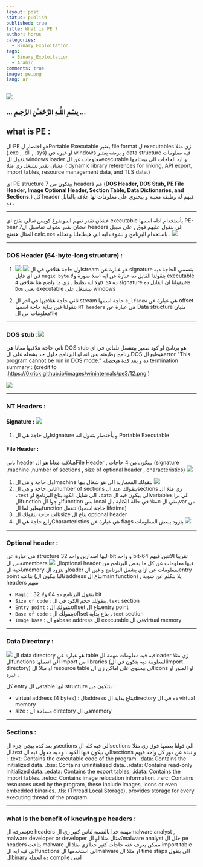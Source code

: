 ```yaml
---
layout: post
status: publish
published: true
title: What is PE ?
author: horus
categories:
  - Binary_Exploitation
tags:
  - Binary_Exploitation
  - Arabic
comments: true
image: pe.png
lang: ar
---
```

![](/assets/images/Pasted%20image%2020241119183131.png)
###     …  بِسْمِ اللَّـهِ الرَّحْمَـٰنِ الرَّحِيمِ  …


## what is PE :

ال PE هو اختصار لPortable Executable يعتبر file format ل executables زي مثلا (.exe , .dll , .sys) او غيره في windows و برضه يعتبر data structure فيه معلومات بتقول للwindows loader معلومات عن الexecutable و ايه الحاجات الي بيحتاجها عشان يقدر يشتغل زي مثلا  ( dynamic library references for linking, API export, import tables, resource management data, and TLS data.)

اي PE structure بيتكون من 7 headers هم (**DOS Header, DOS Stub, PE File Header, Image Optional Header, Section Table, Data Dictionaries, and Sections.**) كل header فيهم له وظيفة معينة و بيحتوي على معلومات لها علاقة بالفايل ده .

---

عشان نقدر نفهم الموضوع كويس تعالى نفتح اي executable بأستخدام اداه اسمها PE-bear عشان نقدر نشوف تفاصيل ال7 headers الي بنقول عليهم فوق , على سبيل المثال هنفتح calc.exe باستخدام البرنامج و نشوف ايه الي هيطلعلنا و نحلله . 
![](/assets/images//assets/images/Pasted%20image%2020241122161510.png)

---

### DOS Header (64-byte-long structure) : 
1. ![](/assets/images/Pasted%20image%2020241122162345.png)
 ![](/assets/images/Pasted%20image%2020241122162748.png)
 اول حاجة هنلاقي في الstream هو عبارة عن signature بنسمي الحاجة ديه في اي فايل `magic byte` بتقولنا الفايل ده عبارة عن ايه اصلا صورة ولا executable ولا ايه بظبط , زي ما واضح هنا هنلاقي `4D 5A` ده signature بيقولنا ان الفايل ده`MS Dos` يعني executable بيشتغل على windows 

2. تاني حاجة هنلافيها في اخر ال stream حاجة اسمها `e_lfanew` هي عبارة عن offset بتقولنا فين بداية حاجة اسمها `NT headers` هي عبارة عن Data structure مليان معلومات عن الfile

---
### DOS stub :![](/assets/images/Pasted%20image%2020241122181827.png)
تاني حاجة هلاقيها معانا هي DOS stub هو برنامج او كود صغير بيتشغل تلقائي في اي برنامج  وظيفته بس انه لو البرنامج حاول حد يشغله على الDOS هيطبع الerror 
"This program cannot be run in DOS mode." 
ده و بعد كدة هيحصله termination
summary : (credit to :https://0xrick.github.io/images/wininternals/pe3/12.png )

![](/assets/images/12.png)

---
### NT Headers : 
#### Signature : ![](/assets/images/Pasted%20image%2020241123205354.png)
1. اول حاجة هي الsignature و بأختصار بتقول انه Portable Executable
#### File Header : 
تاني header هنلاقيه معانا هو الFile Header , بيتكون من 4 حاجات (signature ,machine ,number of sections , size of optional header , characteristics) 
 ![](/assets/images/Pasted%20image%2020241123205151.png)
1. اول حاجة و هي الmachine بتقولك المعمارية الي هو شغال بيها ![](/assets/images/Pasted%20image%2020241119195909.png)
2. ثاني حاجة و هي الnumber of sections بتقولك عدد الsections زي مثلا ال `.text` الي شايل الكود بتاع البرنامج او `.data` الي بيكون فيه الvariables الي برا الfunction او جوا الfunction بس local مثلا في حالة الكتابة بالc يعني الvar من بيطير لما الfunction تتقفل (حاجة اسمها lifetime) 
3. ثالث حاجة بتقولك الsize بتاع ال optional header
4. رابع حاجة هي الCharacteristics هي عبارة عن flags بتزود ببعض المعلومات ![](/assets/images/Pasted%20image%2020241119201006.png)

---
### Optional header : 
هي عبارة عن structure ليها اصدارين واحد 32-bit و واحد bit-64 تقريبا الاتنين فيهم نفس الmembers ![](/assets/images/Pasted%20image%2020241124000102.png)
الoptional header فيها معلومات عن كل ما يخص البرنامح من ناحية الmemory و بتزود الloader بمعلومات عن ازاي يشغل البرنامج و فين الentry point بتاعته (غالبا بيكون الaddress بتاع الmain function) , يلا نتكلم عن شوية headers منهم 

- `Magic` : بتقول البرنامج ده 64 ولا 32 bit
- `Size of code` : بتقولك حجم الكود في ال`.text` section
- `Entry point` : بتقولك الoffset بتاع الentry point
- `Base of code` : بتقولك الoffset بتاع بداية `.text` section
- `Image base` : هو الbase address لل executable في الvirtual memory 
---
### Data Directory : 
![](/assets/images/Pasted%20image%2020241124010137.png)
ال data directory هو عبارة عن table فيه فيه معلومات مهمة للloader زي مثلا الfunctions الي اتعملها import من libraries (المعلومة ديه بتكون في الimport directory)  او مثلا ال resource table الي بيحتوي على اماكن زي الicons او الصور او غيره .

كل entry في الtable ليها structure بتتكون من :
- virtual address (4 bytes) : الaddress بتاع بداية الdirectory ده في ال virtual memory 
- size : مساحة ال directory في الmemory 

---
### Sections : 
و بعد كدة بيجي جزء الsections الي فيه كله الsections الي قولنا بعضها فوق زي مثلا ال.text الي بيكون فيها الكود ، و ديه جدول فيه الsections و نبذة عن دور كل واحد فيهم :
.text: Contains the executable code of the program.
.data: Contains the initialized data.
.bss: Contains uninitialized data.
.rdata: Contains read-only initialized data.
.edata: Contains the export tables.
.idata: Contains the import tables.
.reloc: Contains image relocation information.
.rsrc: Contains resources used by the program, these include images, icons or even embedded binaries.
.tls: (Thread Local Storage), provides storage for every executing thread of the program.

---
### what is the benefit of knowing pe headers : 
معرفة الpe headers مهمة جدا بالنسبة لناس كتير زي الmalware analyst , malware developer or developer كمثال مثلا لو الmalware analyst حلل ال pe headers بتاعت malware ممكن يعرف عنه حاجات كتير جدا زي مثلا ال import table الي فيه ايه الfunctions الي استخدمها الmalware او مثلا ال time staps الي بتقول الbinary ده اتعمله compile امتى
